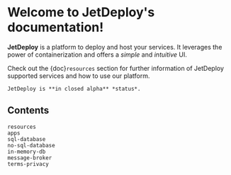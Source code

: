# Welcome to JetDeploy's documentation!

**JetDeploy** is a platform to deploy and host your services.
It leverages the power of containerization and offers a *simple* and *intuitive* UI.

Check out the {doc}`resources` section for further information of JetDeploy supported services and how to use our platform.

```{note}
JetDeploy is **in closed alpha** *status*.
```

## Contents

```{toctree}
resources
apps
sql-database
no-sql-database
in-memory-db
message-broker
terms-privacy
```
